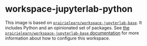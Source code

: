 # workspace-jupyterlab-python

This image is based on [`prairielearn/workspace-jupyterlab-base`](../jupyterlab-base). It includes Python and an opinionated set of packages. See [the `prairielearn/workspace-jupyterlab-base` documentation](../jupyterlab-base/README.md) for more information about how to configure this workspace.
